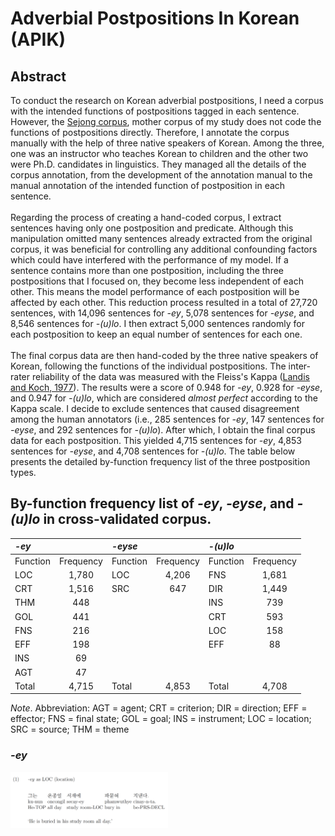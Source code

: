 # Adverbial Postpositions In Korean (APIK)

## Abstract
To conduct the research on Korean adverbial postpositions, I need a corpus with the intended functions of postpositions tagged in each sentence. However, the [Sejong corpus](https://www.korean.go.kr), mother corpus of my study does not code the functions of postpositions directly. Therefore, I annotate the corpus manually with the help of three native speakers of Korean. Among the three, one was an instructor who teaches Korean to children and the other two were Ph.D. candidates in linguistics. They managed all the details of the corpus annotation, from the development of the annotation manual to the manual annotation of the intended function of postposition in each sentence. <br> <br>
Regarding the process of creating a hand-coded corpus, I extract sentences having only one postposition and predicate. Although this manipulation omitted many sentences already extracted from the original corpus, it was beneficial for controlling any additional confounding factors which could have interfered with the performance of my model. If a sentence contains more than one postposition, including the three postpositions that I focused on, they become less independent of each other. This means the model performance of each postposition will be affected by each other. This reduction process resulted in a total of 27,720 sentences, with 14,096 sentences for <i>-ey</i>, 5,078 sentences for <i>-eyse</i>, and 8,546 sentences for <i>-(u)lo</i>. I then extract 5,000 sentences randomly for each postposition to keep an equal number of sentences for each one.<br> <br>
The final corpus data are then hand-coded by the three native speakers of Korean, following the functions of the individual postpositions. The inter-rater reliability of the data was measured with the Fleiss's Kappa ([Landis and Koch, 1977](https://www.jstor.org/stable/2529310?seq=1)). The results were a score of 0.948 for <i>-ey</i>, 0.928 for <i>-eyse</i>, and 0.947 for <i>-(u)lo</i>, which are considered <i>almost perfect</i> according to the Kappa scale. I decide to exclude sentences that caused disagreement among the human annotators (i.e., 285 sentences for <i>-ey</i>, 147 sentences for <i>-eyse</i>, and 292 sentences for <i>-(u)lo</i>). After which, I obtain the final corpus
data for each postposition. This yielded 4,715 sentences for <i>-ey</i>, 4,853 sentences for <i>-eyse</i>, and 4,708 sentences for <i>-(u)lo</i>. The table below presents the detailed by-function frequency list of the three postposition types.

## By-function frequency list of <i>-ey</i>, <i>-eyse</i>, and <i>-(u)lo</i> in cross-validated corpus.

<div class="table*">

| ***-ey*** |           | ***-eyse*** |           | ***-(u)lo*** |           |
|:----------|:---------:|:------------|:---------:|:-------------|:---------:|
| Function  | Frequency | Function    | Frequency | Function     | Frequency |
| LOC       |   1,780   | LOC         |   4,206   | FNS          |   1,681   |
| CRT       |   1,516   | SRC         |    647    | DIR          |   1,449   |
| THM       |    448    |             |           | INS          |    739    |
| GOL       |    441    |             |           | CRT          |    593    |
| FNS       |    216    |             |           | LOC          |    158    |
| EFF       |    198    |             |           | EFF          |    88     |
| INS       |    69     |             |           |              |           |
| AGT       |    47     |             |           |              |           |
| Total     |   4,715   | Total       |   4,853   | Total        |   4,708   |

*Note*. Abbreviation: AGT = agent; CRT = criterion; DIR = direction; EFF
= effector; FNS = final state; GOL = goal; INS = instrument; LOC =
location; SRC = source; THM = theme

</div>

### <i>-ey</i>
<img src="./Glosses/1.png" style="text-align: center; width: 50%;">
